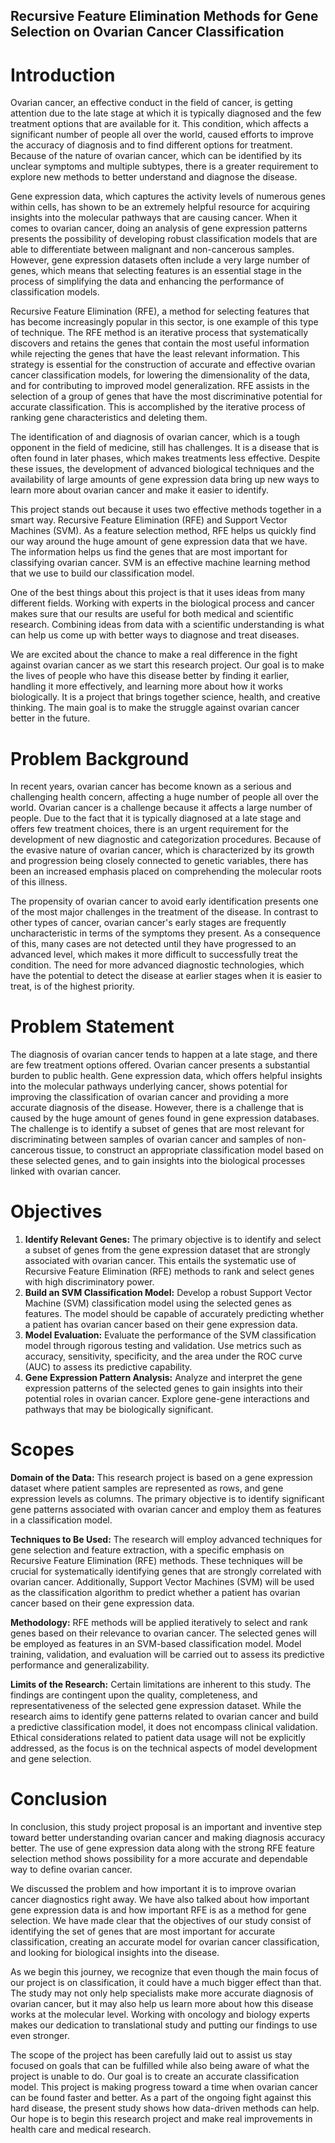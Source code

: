 ## Recursive Feature Elimination Methods for Gene Selection on Ovarian Cancer Classification 

# Introduction
  Ovarian cancer, an effective conduct in the field of cancer, is getting attention due to the late stage at which it is typically diagnosed and the few treatment options that are available for it. This condition, which affects a significant number of people all over the world, caused efforts to improve the accuracy of diagnosis and to find different options for treatment. Because of the nature of ovarian cancer, which can be identified by its unclear symptoms and multiple subtypes, there is a greater requirement to explore new methods to better understand and diagnose the disease.

  Gene expression data, which captures the activity levels of numerous genes within cells, has shown to be an extremely helpful resource for acquiring insights into the molecular pathways that are causing cancer. When it comes to ovarian cancer, doing an analysis of gene expression patterns presents the possibility of developing robust classification models that are able to differentiate between malignant and non-cancerous samples. However, gene expression datasets often include a very large number of genes, which means that selecting features is an essential stage in the process of simplifying the data and enhancing the performance of classification models.

  Recursive Feature Elimination (RFE), a method for selecting features that has become increasingly popular in this sector, is one example of this type of technique. The RFE method is an iterative process that systematically discovers and retains the genes that contain the most useful information while rejecting the genes that have the least relevant information. This strategy is essential for the construction of accurate and effective ovarian cancer classification models, for lowering the dimensionality of the data, and for contributing to improved model generalization. RFE assists in the selection of a group of genes that have the most discriminative potential for accurate classification. This is accomplished by the iterative process of ranking gene characteristics and deleting them. 

  The identification of and diagnosis of ovarian cancer, which is a tough opponent in the field of medicine, still has challenges. It is a disease that is often found in later phases, which makes treatments less effective. Despite these issues, the development of advanced biological techniques and the availability of large amounts of gene expression data bring up new ways to learn more about ovarian cancer and make it easier to identify.

  This project stands out because it uses two effective methods together in a smart way. Recursive Feature Elimination (RFE) and Support Vector Machines (SVM). As a feature selection method, RFE helps us quickly find our way around the huge amount of gene expression data that we have. The information helps us find the genes that are most important for classifying ovarian cancer. SVM is an effective machine learning method that we use to build our classification model. 

  One of the best things about this project is that it uses ideas from many different fields. Working with experts in the biological process and cancer makes sure that our results are useful for both medical and scientific research. Combining ideas from data with a scientific understanding is what can help us come up with better ways to diagnose and treat diseases. 

  We are excited about the chance to make a real difference in the fight against ovarian cancer as we start this research project. Our goal is to make the lives of people who have this disease better by finding it earlier, handling it more effectively, and learning more about how it works biologically. It is a project that brings together science, health, and creative thinking. The main goal is to make the struggle against ovarian cancer better in the future.

# Problem Background
  In recent years, ovarian cancer has become known as a serious and challenging health concern, affecting a huge number of people all over the world. Ovarian cancer is a challenge because it affects a large number of people. Due to the fact that it is typically diagnosed at a late stage and offers few treatment choices, there is an urgent requirement for the development of new diagnostic and categorization procedures. Because of the evasive nature of ovarian cancer, which is characterized by its growth and progression being closely connected to genetic variables, there has been an increased emphasis placed on comprehending the molecular roots of this illness.

  The propensity of ovarian cancer to avoid early identification presents one of the most major challenges in the treatment of the disease. In contrast to other types of cancer, ovarian cancer's early stages are frequently uncharacteristic in terms of the symptoms they present. As a consequence of this, many cases are not detected until they have progressed to an advanced level, which makes it more difficult to successfully treat the condition. The need for more advanced diagnostic technologies, which have the potential to detect the disease at earlier stages when it is easier to treat, is of the highest priority.

# Problem Statement
  The diagnosis of ovarian cancer tends to happen at a late stage, and there are few treatment options offered. Ovarian cancer presents a substantial burden to public health. Gene expression data, which offers helpful insights into the molecular pathways underlying cancer, shows potential for improving the classification of ovarian cancer and providing a more accurate diagnosis of the disease. However, there is a challenge that is caused by the huge amount of genes found in gene expression databases. The challenge is to identify a subset of genes that are most relevant for discriminating between samples of ovarian cancer and samples of non-cancerous tissue, to construct an appropriate classification model based on these selected genes, and to gain insights into the biological processes linked with ovarian cancer.

# Objectives
1. **Identify Relevant Genes:** The primary objective is to identify and select a subset of genes from the gene expression dataset that are strongly associated with ovarian cancer. This entails the systematic use of Recursive Feature Elimination (RFE) methods to rank and select genes with high discriminatory power.
2. **Build an SVM Classification Model:** Develop a robust Support Vector Machine (SVM) classification model using the selected genes as features. The model should be capable of accurately predicting whether a patient has ovarian cancer based on their gene expression data.
3. **Model Evaluation:** Evaluate the performance of the SVM classification model through rigorous testing and validation. Use metrics such as accuracy, sensitivity, specificity, and the area under the ROC curve (AUC) to assess its predictive capability.
4. **Gene Expression Pattern Analysis:** Analyze and interpret the gene expression patterns of the selected genes to gain insights into their potential roles in ovarian cancer. Explore gene-gene interactions and pathways that may be biologically significant.

# Scopes
**Domain of the Data:**
This research project is based on a gene expression dataset where patient samples are represented as rows, and gene expression levels as columns. The primary objective is to identify significant gene patterns associated with ovarian cancer and employ them as features in a classification model.

**Techniques to Be Used:**
The research will employ advanced techniques for gene selection and feature extraction, with a specific emphasis on Recursive Feature Elimination (RFE) methods. These techniques will be crucial for systematically identifying genes that are strongly correlated with ovarian cancer. Additionally, Support Vector Machines (SVM) will be used as the classification algorithm to predict whether a patient has ovarian cancer based on their gene expression data.

**Methodology:**
RFE methods will be applied iteratively to select and rank genes based on their relevance to ovarian cancer. The selected genes will be employed as features in an SVM-based classification model. Model training, validation, and evaluation will be carried out to assess its predictive performance and generalizability.

**Limits of the Research:**
Certain limitations are inherent to this study. The findings are contingent upon the quality, completeness, and representativeness of the selected gene expression dataset. While the research aims to identify gene patterns related to ovarian cancer and build a predictive classification model, it does not encompass clinical validation. Ethical considerations related to patient data usage will not be explicitly addressed, as the focus is on the technical aspects of model development and gene selection.

# Conclusion
  In conclusion, this study project proposal is an important and inventive step toward better understanding ovarian cancer and making diagnosis accuracy better. The use of gene expression data along with the strong RFE feature selection method shows possibility for a more accurate and dependable way to define ovarian cancer.

  We discussed the problem and how important it is to improve ovarian cancer diagnostics right away. We have also talked about how important gene expression data is and how important RFE is as a method for gene selection. We have made clear that the objectives of our study consist of identifying the set of genes that are most important for accurate classification, creating an accurate model for ovarian cancer classification, and looking for biological insights into the disease.

  As we begin this journey, we recognize that even though the main focus of our project is on classification, it could have a much bigger effect than that. The study may not only help specialists make more accurate diagnosis of ovarian cancer, but it may also help us learn more about how this disease works at the molecular level. Working with oncology and biology experts makes our dedication to translational study and putting our findings to use even stronger.

  The scope of the project has been carefully laid out to assist us stay focused on goals that can be fulfilled while also being aware of what the project is unable to do. Our goal is to create an accurate classification model. This project is making progress toward a time when ovarian cancer can be found faster and better. As a part of the ongoing fight against this hard disease, the present study shows how data-driven methods can help. Our hope is to begin this research project and make real improvements in health care and medical research.
